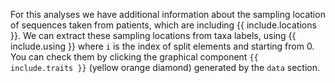 
For this analyses we have additional information about 
the sampling location of sequences taken from patients,
which are including {{ include.locations }}.
We can extract these sampling locations from taxa labels, 
using {{ include.using }} 
where `i` is the index of split elements and starting from 0. 
You can check them by clicking the graphical component `{{ include.traits }}` (yellow orange diamond)
generated by the `data` section.
